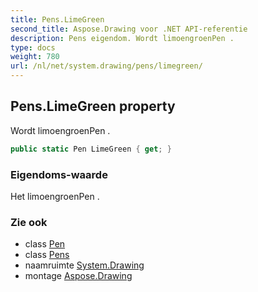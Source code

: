```yaml
---
title: Pens.LimeGreen
second_title: Aspose.Drawing voor .NET API-referentie
description: Pens eigendom. Wordt limoengroenPen .
type: docs
weight: 780
url: /nl/net/system.drawing/pens/limegreen/
---
```

## Pens.LimeGreen property

Wordt limoengroenPen .

```csharp
public static Pen LimeGreen { get; }
```

### Eigendoms-waarde

Het limoengroenPen .

### Zie ook

* class [Pen](../../pen/)
* class [Pens](../)
* naamruimte [System.Drawing](../../pens/)
* montage [Aspose.Drawing](../../../)


